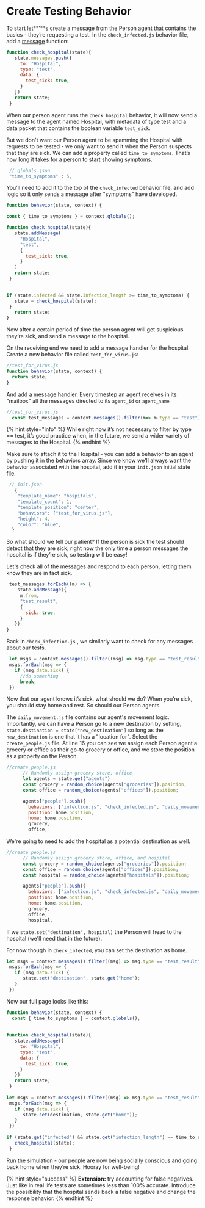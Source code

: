 # Create Testing Behavior

To start let**'**s create a message from the Person agent that contains the basics - they’re requesting a test. In the `check_infected.js` behavior file, add a [message](../../agent-messages/) function:

```javascript
function check_hospital(state){
   state.messages.push({
     to: "Hospital",
     type: "test",
     data: {
       test_sick: true,
     }
   })
   return state;
 }
```

When our person agent runs the `check_hospital` behavior, it will now send a message to the agent named  Hospital, with metadata of type test and a data packet that contains the boolean variable `test_sick`.

But we don't want our Person agent to be spamming the Hospital with requests to be tested - we only want to send it when the Person suspects that they are sick. We can add a property called `time_to_symptoms`. That’s how long it takes for a person to start showing symptoms.

```javascript
 // globals.json
 "time_to_symptoms" : 5,
```

You'll need to add it to the top of the `check_infected` behavior file, and add logic so it only sends a message after "symptoms" have developed.

```javascript
function behavior(state, context) {

const { time_to_symptoms } = context.globals();

function check_hospital(state){
   state.addMessage(
     "Hospital",
     "test",
     {
       test_sick: true,
     }
   )
   return state;
 }
 

if (state.infected && state.infection_length >= time_to_symptoms) {
   state = check_hospital(state);
 }
   return state;
}
```

Now after a certain period of time the person agent will get suspicious they’re sick, and send a message to the hospital.

On the receiving end we need to add a message handler for the hospital. Create a new behavior file called `test_for_virus.js`:

```javascript
//test_for_virus.js
function behavior(state, context) {
  return state;
}
```

And add a message handler. Every timestep an agent receives in its "mailbox" all the messages directed to its `agent_id` or `agent_name`

```javascript
//test_for_virus.js
  const test_messages = context.messages().filter(m=> m.type == "test");
```

{% hint style="info" %}
While right now it’s not necessary to filter by type == test, it’s good practice when, in the future, we send a wider variety of messages to the Hospital.
{% endhint %}

Make sure to attach it to the Hospital - you can add a behavior to an agent by pushing it in the behaviors array. Since we know we'll always want the behavior associated with the hospital, add it in your `init.json` initial state file.



```javascript
 // init.json
   {
    "template_name": "hospitals",
    "template_count": 1,
    "template_position": "center",
    "behaviors": ["test_for_virus.js"],
    "height": 4,
    "color": "blue",
  }
```

So what should we tell our patient? If the person is sick the test should detect that they are sick; right now the only time a person messages the hospital is if they’re sick, so testing will be easy!

Let's check all of the messages and respond to each person, letting them know they are in fact sick.

```javascript
 test_messages.forEach((m) => {
    state.addMessage({
     m.from,
     "test_result",
     {
       sick: true,
     }
   })
}

```

Back in `check_infection.js` , we similarly want to check for any messages about our tests.

```javascript
 let msgs = context.messages().filter((msg) => msg.type == "test_result");
 msgs.forEach(msg => {
   if (msg.data.sick) {
     //do something
     break;
 })
```

Now that our agent knows it’s sick, what should we do? When you’re sick, you should stay home and rest. So should our Person agents. 

The `daily_movement.js` file contains our agent's  movement logic. Importantly, we can have a Person go to a new destination by setting, `state.destination = state["new_destination"]`  so long as the `new_destination` is one that it has a "location for". Select the `create_people.js` file. At line 16 you can see we assign each Person agent a grocery or office as their go-to grocery or office, and we store the position as a property on the Person. 

```javascript
//create_people.js
      // Randomly assign grocery store, office
      let agents = state.get("agents")
      const grocery = random_choice(agents["groceries"]).position;
      const office = random_choice(agents["offices"]).position;

      agents["people"].push({
        behaviors: ["infection.js", "check_infected.js", "daily_movement.js"],
        position: home.position,
        home: home.position,
        grocery,
        office,
```

We're going to need to add the hospital as a potential destination as well.

```javascript
//create_people.js
      // Randomly assign grocery store, office, and hospital
      const grocery = random_choice(agents["groceries"]).position;
      const office = random_choice(agents["offices"]).position;
      const hospital = random_choice(agents["hospitals"]).position;

      agents["people"].push({
        behaviors: ["infection.js", "check_infected.js", "daily_movement.js"],
        position: home.position,
        home: home.position,
        grocery,
        office,
        hospital,
```

If we `state.set("destination", hospital)` the Person will head to the hospital \(we'll need that in the future\).

For now though in `check_infected`, you can set the destination as home.

```javascript
let msgs = context.messages().filter((msg) => msg.type == "test_result");
 msgs.forEach(msg => {
   if (msg.data.sick) {
      state.set("destination", state.get("home"); 
   }
 })
```

Now our full page looks like this:

```javascript
function behavior(state, context) {
  const { time_to_symptoms } = context.globals();
 
 
function check_hospital(state){
   state.addMessage({
     to: "Hospital",
     type: "test",
     data: {
       test_sick: true,
     }
   })
   return state;
 }
 
let msgs = context.messages().filter((msg) => msg.type == "test_result");
 msgs.forEach(msg => {
   if (msg.data.sick) {
      state.set(destination, state.get("home")); 
   }
 })
 
if (state.get("infected") && state.get("infection_length") == time_to_symptoms) {
   check_hospital(state);
 }
```

Run the simulation - our people are now being socially conscious and going back home when they’re sick. Hooray for well-being! 

{% hint style="success" %}
**Extension:** try accounting for false negatives. Just like in real life tests are sometimes less than 100% accurate. Introduce the possibility that the hospital sends back a false negative and change the response behavior.
{% endhint %}


